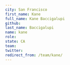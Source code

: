 ```yaml
---
city: San Francisco
first_name: Kane
full_name: Kane Baccigalupi
github: 
last_name: Baccigalupi
name: kane
role: 
state: CA
team: 
twitter: 
redirect_from: /team/kane/
---
```

